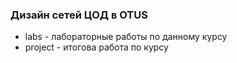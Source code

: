 ### Дизайн сетей ЦОД в OTUS
* labs - лабораторные работы по данному курсу
* project - итогова работа по курсу
